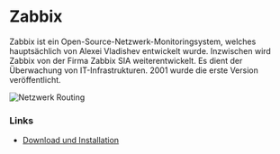 # Zabbix

Zabbix ist ein Open-Source-Netzwerk-Monitoringsystem, welches hauptsächlich von Alexei Vladishev entwickelt wurde. Inzwischen wird Zabbix von der Firma Zabbix SIA weiterentwickelt. Es dient der Überwachung von IT-Infrastrukturen. 2001 wurde die erste Version veröffentlicht.

![Netzwerk Routing](https://upload.wikimedia.org/wikipedia/commons/1/1c/Dashboard_graphs_v4_dark_1.png)

### Links
+ [Download und Installation](https://www.zabbix.com/download)
